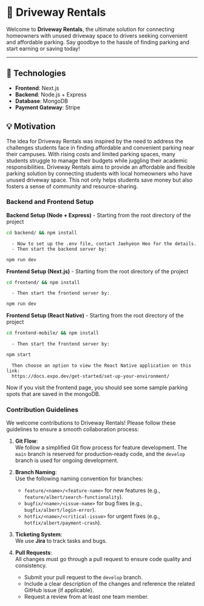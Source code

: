 # 🚗 Driveway Rentals

Welcome to **Driveway Rentals**, the ultimate solution for connecting homeowners with unused driveway space to drivers seeking convenient and affordable parking. Say goodbye to the hassle of finding parking and start earning or saving today!

---

## 🔧 Technologies

- **Frontend**: Next.js
- **Backend**: Node.js + Express
- **Database**: MongoDB
- **Payment Gateway**: Stripe



## 💡 Motivation

The idea for Driveway Rentals was inspired by the need to address the challenges students face in finding affordable and convenient parking near their campuses.
With rising costs and limited parking spaces, many students struggle to manage their budgets while juggling their academic responsibilities. 
Driveway Rentals aims to provide an affordable and flexible parking solution by connecting students with local homeowners who have unused driveway space. 
This not only helps students save money but also fosters a sense of community and resource-sharing.

### Backend and Frontend Setup
   **Backend Setup (Node + Express)**
      - Starting from the root directory of the project
```bash
cd backend/ && npm install
```
      - Now to set up the .env file, contact Jaehyeon Heo for the details.
      - Then start the backend server by:
```bash
npm run dev
```
   **Frontend Setup (Next.js)**
      - Starting from the root directory of the project
```bash
cd frontend/ && npm install
```
      - Then start the frontend server by:
```bash
npm run dev
```
   **Frontend Setup (React Native)**
      - Starting from the root directory of the project
```bash
cd frontend-mobile/ && npm install
```
      - Then start the frontend server by:
```bash
npm start
```
      Then choose an option to view the React Native application on this link:
      https://docs.expo.dev/get-started/set-up-your-environment/

   Now if you visit the frontend page, you should see some sample parking spots that are saved in the mongoDB.

### Contribution Guidelines

We welcome contributions to Driveway Rentals! Please follow these guidelines to ensure a smooth collaboration process:

1. **Git Flow**:  
   We follow a simplified Git flow process for feature development. The `main` branch is reserved for production-ready code, and the `develop` branch is used for ongoing development.

2. **Branch Naming**:  
   Use the following naming convention for branches:  
   - `feature/<name>/<feature-name>` for new features (e.g., `feature/albert/search-functionality`).  
   - `bugfix/<name>/<issue-name>` for bug fixes (e.g., `bugfix/albert/login-error`).  
   - `hotfix/<name>/<critical-issue>` for urgent fixes (e.g., `hotfix/albert/payment-crash`).  

3. **Ticketing System**:  
   We use **Jira** to track tasks and bugs.

4. **Pull Requests**:  
   All changes must go through a pull request to ensure code quality and consistency.  
   - Submit your pull request to the `develop` branch.  
   - Include a clear description of the changes and reference the related GitHub issue (if applicable).  
   - Request a review from at least one team member.  



